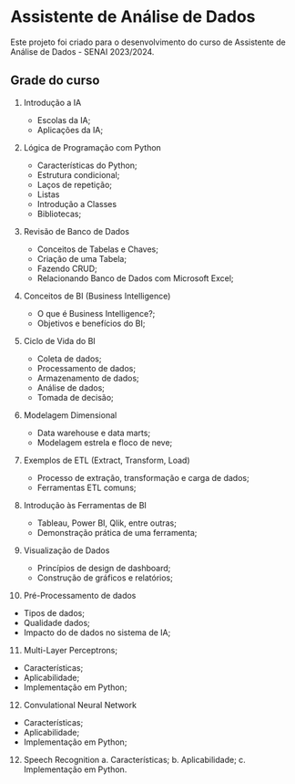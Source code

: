 # Assistente de Análise de Dados

Este projeto foi criado para o desenvolvimento do curso de Assistente de Análise de Dados - SENAI 2023/2024.

## Grade do curso
1. Introdução a IA
   - Escolas da IA;
   - Aplicações da IA;

2. Lógica de Programação com Python
   - Características do Python;
   - Estrutura condicional;
   - Laços de repetição;
   - Listas
   - Introdução a Classes
   - Bibliotecas;

3. Revisão de Banco de Dados
   - Conceitos de Tabelas e Chaves;
   - Criação de uma Tabela;
   - Fazendo CRUD;
   - Relacionando Banco de Dados com Microsoft Excel;

4. Conceitos de BI (Business Intelligence)
   - O que é Business Intelligence?;
   - Objetivos e benefícios do BI;

5. Ciclo de Vida do BI
   - Coleta de dados;
   - Processamento de dados;
   - Armazenamento de dados;
   - Análise de dados;
   - Tomada de decisão;

6. Modelagem Dimensional
   - Data warehouse e data marts;
   - Modelagem estrela e floco de neve;

7. Exemplos de ETL (Extract, Transform, Load)
   - Processo de extração, transformação e carga de dados;
   - Ferramentas ETL comuns;

8. Introdução às Ferramentas de BI
   - Tableau, Power BI, Qlik, entre outras;
   - Demonstração prática de uma ferramenta;

9. Visualização de Dados
   - Princípios de design de dashboard;
   - Construção de gráficos e relatórios;

10. Pré-Processamento de dados
   - Tipos de dados;
   - Qualidade dados;
   - Impacto do de dados no sistema de IA;

11. Multi-Layer Perceptrons;
   - Características;
   - Aplicabilidade;
   - Implementação em Python;

12. Convulational Neural Network
   - Características;
   - Aplicabilidade;
   - Implementação em Python;

12. Speech Recognition
   a. Características;
   b. Aplicabilidade;
   c. Implementação em Python.